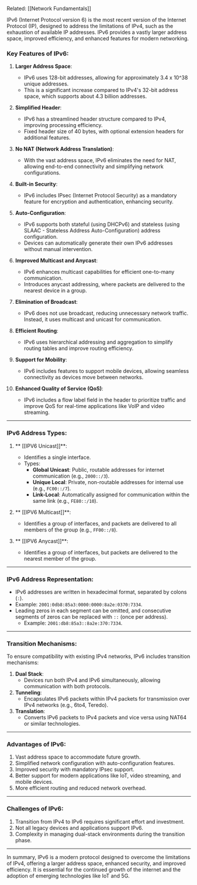 Related: [[Network Fundamentals]]


IPv6 (Internet Protocol version 6) is the most recent version of the Internet Protocol (IP), designed to address the limitations of IPv4, such as the exhaustion of available IP addresses. IPv6 provides a vastly larger address space, improved efficiency, and enhanced features for modern networking.

### Key Features of IPv6:

1. **Larger Address Space**:
    
    - IPv6 uses 128-bit addresses, allowing for approximately 3.4 x 10^38 unique addresses.
    - This is a significant increase compared to IPv4's 32-bit address space, which supports about 4.3 billion addresses.
2. **Simplified Header**:
    
    - IPv6 has a streamlined header structure compared to IPv4, improving processing efficiency.
    - Fixed header size of 40 bytes, with optional extension headers for additional features.
3. **No NAT (Network Address Translation)**:
    
    - With the vast address space, IPv6 eliminates the need for NAT, allowing end-to-end connectivity and simplifying network configurations.
4. **Built-in Security**:
    
    - IPv6 includes IPsec (Internet Protocol Security) as a mandatory feature for encryption and authentication, enhancing security.
5. **Auto-Configuration**:
    
    - IPv6 supports both stateful (using DHCPv6) and stateless (using SLAAC - Stateless Address Auto-Configuration) address configuration.
    - Devices can automatically generate their own IPv6 addresses without manual intervention.
6. **Improved Multicast and Anycast**:
    
    - IPv6 enhances multicast capabilities for efficient one-to-many communication.
    - Introduces anycast addressing, where packets are delivered to the nearest device in a group.
7. **Elimination of Broadcast**:
    
    - IPv6 does not use broadcast, reducing unnecessary network traffic. Instead, it uses multicast and unicast for communication.
8. **Efficient Routing**:
    
    - IPv6 uses hierarchical addressing and aggregation to simplify routing tables and improve routing efficiency.
9. **Support for Mobility**:
    
    - IPv6 includes features to support mobile devices, allowing seamless connectivity as devices move between networks.
10. **Enhanced Quality of Service (QoS)**:
    
    - IPv6 includes a flow label field in the header to prioritize traffic and improve QoS for real-time applications like VoIP and video streaming.

---

### IPv6 Address Types:

1. ** [[IPV6 Unicast]]**:
    
    - Identifies a single interface.
    - Types:
        - **Global Unicast**: Public, routable addresses for internet communication (e.g., `2000::/3`).
        - **Unique Local**: Private, non-routable addresses for internal use (e.g., `FC00::/7`).
        - **Link-Local**: Automatically assigned for communication within the same link (e.g., `FE80::/10`).
2. ** [[IPV6 Multicast]]**:
    
    - Identifies a group of interfaces, and packets are delivered to all members of the group (e.g., `FF00::/8`).
3. ** [[IPV6 Anycast]]**:
    
    - Identifies a group of interfaces, but packets are delivered to the nearest member of the group.

---

### IPv6 Address Representation:

- IPv6 addresses are written in hexadecimal format, separated by colons (`:`).
- Example: `2001:0db8:85a3:0000:0000:8a2e:0370:7334`.
- Leading zeros in each segment can be omitted, and consecutive segments of zeros can be replaced with `::` (once per address).
    - Example: `2001:db8:85a3::8a2e:370:7334`.

---

### Transition Mechanisms:

To ensure compatibility with existing IPv4 networks, IPv6 includes transition mechanisms:

1. **Dual Stack**:
    - Devices run both IPv4 and IPv6 simultaneously, allowing communication with both protocols.
2. **Tunneling**:
    - Encapsulates IPv6 packets within IPv4 packets for transmission over IPv4 networks (e.g., 6to4, Teredo).
3. **Translation**:
    - Converts IPv6 packets to IPv4 packets and vice versa using NAT64 or similar technologies.

---

### Advantages of IPv6:

1. Vast address space to accommodate future growth.
2. Simplified network configuration with auto-configuration features.
3. Improved security with mandatory IPsec support.
4. Better support for modern applications like IoT, video streaming, and mobile devices.
5. More efficient routing and reduced network overhead.

---

### Challenges of IPv6:

1. Transition from IPv4 to IPv6 requires significant effort and investment.
2. Not all legacy devices and applications support IPv6.
3. Complexity in managing dual-stack environments during the transition phase.

---

In summary, IPv6 is a modern protocol designed to overcome the limitations of IPv4, offering a larger address space, enhanced security, and improved efficiency. It is essential for the continued growth of the internet and the adoption of emerging technologies like IoT and 5G.